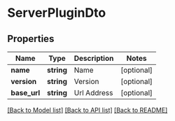 # ServerPluginDto

## Properties
Name | Type | Description | Notes
------------ | ------------- | ------------- | -------------
**name** | **string** | Name | [optional] 
**version** | **string** | Version | [optional] 
**base_url** | **string** | Url Address | [optional] 

[[Back to Model list]](../README.md#documentation-for-models) [[Back to API list]](../README.md#documentation-for-api-endpoints) [[Back to README]](../README.md)


